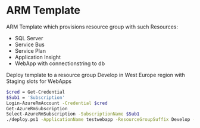 # ARM Template
ARM Template which provisions resource group with such Resources:
* SQL Server
* Service Bus 
* Service Plan
* Application Insight
* WebApp with connectionstring to db

Deploy template to a resource group Develop in West Europe region with Staging slots for WebApps 
```sh
$cred = Get-Credential
$Sub1 = 'Subscription'
Login-AzureRmAccount -Credential $cred
Get-AzureRmSubscription 
Select-AzureRmSubscription -SubscriptionName $Sub1
./deploy.ps1 -ApplicationName testwebapp -ResourceGroupSuffix Develop -RG_Location westeurope
```